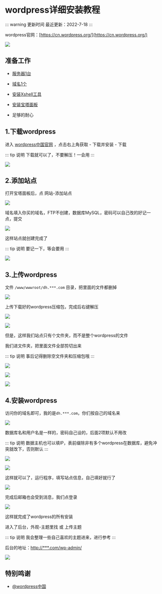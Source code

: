 # wordpress详细安装教程


::: warning 更新时间
最近更新：2022-7-18
:::


wordpress官网：[https://cn.wordpress.org/](https://cn.wordpress.org/)


![](./wordpress-01.png)




## 准备工作


* [服务器1台](../ECS/)

* [域名1个](../ECS/#域名)

* [安装Xshell工具](../Xshell/)

* [安装宝塔面板](../BT/)

* 足够的耐心




## 1.下载wordpress

进入 [wordpress中国官网](https://cn.wordpress.org/) ，点击右上角获取 - 下载并安装 - 下载

::: tip 说明
下载就可以了，不要解压！一会用
:::

![](./wordpress-02.png)



## 2.添加站点


打开宝塔面板后，点 网站-添加站点

![](./wordpress-03.png)


域名填入你买的域名，FTP不创建，数据库MySQL，密码可以自己改的好记一点，提交


![](./wordpress-04.png)


这样站点就创建完成了

::: tip 说明
要记一下，等会要用
:::

![](./wordpress-05.png)




## 3.上传wordpress



文件  `/www/wwwroot/dh.***.com` 目录，把里面的文件都删掉

![](./wordpress-06.png)


上传下载好的wordpress压缩包，完成后右键解压

![](./wordpress-07.png)

![](./wordpress-08.png)


但是，这样我们站点只有个文件夹，而不是整个wordpress的文件

我们进文件夹，把里面文件全部剪切出来

::: tip 说明
事后记得删除空文件夹和压缩包哦
:::

![](./wordpress-09.png)

![](./wordpress-10.png)

![](./wordpress-11.png)




## 4.安装wordpress



访问你的域名即可，我的是`dh.***.com`，你们按自己的域名来

![](./wordpress-12.png)


数据库名和用户名是一样的，密码自己设的，后面2项默认不用改

::: tip 说明
数据主机也可以填IP，表前缀除非有多个wordpress在数据库，避免冲突就改下，否则默认
:::

![](./wordpress-13.png)

![](./wordpress-14.png)


这样就可以了，运行程序，填写站点信息，自己填好就行了

![](./wordpress-15.png)


完成后邮箱也会受到消息，我们点登录

![](./wordpress-16.png)


这样就完成了wordpress的所有安装

进入了后台，外观-主题里找 或 上传主题

::: tip 说明
我会整理一些自己喜欢的主题进来，进行参考
:::

后台的地址：[http://***.com/wp-admin/](http://***.com/wp-admin/)

![](./wordpress-17.png)





## 特别鸣谢


* [@wordpress中国](https://cn.wordpress.org/)
